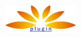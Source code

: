 <br/>
<p align="center">
<a href="https://goplugin.co" target="_blank">
<img src="https://raw.githubusercontent.com/GoPlugin/plugin/develop/docs/logo-dark-2.png" width="225" alt="Plugin logo">
</a>
</p>
<br/>
